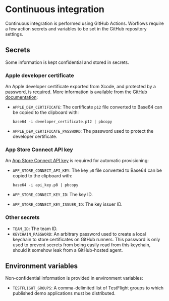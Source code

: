 # Continuous integration

Continuous integration is performed using GitHub Actions. Worflows require a few action secrets and variables to be set in the GitHub repository settings.

## Secrets

Some information is kept confidential and stored in secrets.

### Apple developer certificate

An Apple developer certificate exported from Xcode, and protected by a password, is required. More information is available from the [GitHub documentation](https://docs.github.com/en/actions/use-cases-and-examples/deploying/installing-an-apple-certificate-on-macos-runners-for-xcode-development):

- `APPLE_DEV_CERTIFICATE`: The certificate `p12` file converted to Base64 can be copied to the clipboard with:

    ```shell
    base64 -i developer_certificate.p12 | pbcopy
    ```

- `APPLE_DEV_CERTIFICATE_PASSWORD`: The password used to protect the developer certificate.

### App Store Connect API key

An [App Store Connect API key](https://appstoreconnect.apple.com/access/integrations/api) is required for automatic provisioning:

- `APP_STORE_CONNECT_API_KEY`: The key `p8` file converted to Base64 can be copied to the clipboard with:

    ```shell
    base64 -i api_key.p8 | pbcopy
    ```

- `APP_STORE_CONNECT_KEY_ID`: The key ID.
- `APP_STORE_CONNECT_KEY_ISSUER_ID`: The key issuer ID.

### Other secrets

- `TEAM_ID`: The team ID.
- `KEYCHAIN_PASSWORD`: An arbitrary password used to create a local keychain to store certificates on GitHub runners. This password is only used to prevent secrets from being easily read from this keychain, should it somehow leak from a GitHub-hosted agent.

## Environment variables

Non-confidential information is provided in environment variables:

- `TESTFLIGHT_GROUPS`: A comma-delimited list of TestFlight groups to which published demo applications must be distributed.
